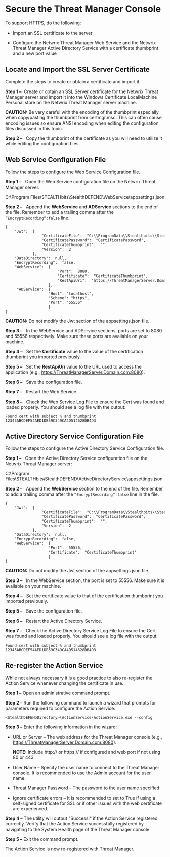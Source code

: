# Secure the Threat Manager Console

To support HTTPS, do the following:

- Import an SSL certificate to the server

- Configure the Netwrix Threat Manager Web Service and the Netwrix Threat Manager Active Directory
  Service with a certificate thumbprint and a new port value

## Locate and Import the SSL Server Certificate

Complete the steps to create or obtain a certificate and import it.

**Step 1 –**  Create or obtain an SSL Server certificate for the Netwrix Threat Manager server and
import it into the Windows Certificate LocalMachine Personal store on the Netwrix Threat Manager
server machine.

**CAUTION:** Be very careful with the encoding of the thumbprint especially when copy/pasting the
thumbprint from certmgr.msc. This can often cause encoding issues so ensure ANSI encoding when
editing the configuration files discussed in this topic.

**Step 2 –**   Copy the thumbprint of the certificate as you will need to utilize it while editing
the configuration files.

## Web Service Configuration File

Follow the steps to configure the Web Service Configuration file.

**Step 1 –**   Open the Web Service configuration file on the Netwrix Threat Manager server.

C:\Program Files\STEALTHbits\StealthDEFEND\WebService\appsettings.json

**Step 2 –**   Append the **WebService** and **ADService** sections to the end of the file. Remember
to add a trailing comma after the `“EncryptRecording”:false` line.

```
{
    "Jwt":  {
                "CertificateFile":  "C:\\ProgramData\\Stealthbits\\StealthDEFEND\\WebService\\jwtsign.pfx",
                "CertificatePassword":  "CertificatePassword",
                "CertificateThumbprint":  "",
                "Version":  2
            },
    "DataDirectory":  null,
    "EncryptRecording":  false,
    "WebService":  {
                       "Port":  8080,
                       "Certificate":  "CertificateThumbprint",
                       "RestApiUri":  "https://ThreatManagerServer.Domain.com:8080"
                   },
     "ADService":  {
                   "Host": "localhost",
                   "Scheme": "https",
                   "Port": "55556"
                   } 
}
```

**CAUTION:** Do not modify the Jwt section of the appsettings.json file.

**Step 3 –**   In the WebService and ADService sections, ports are set to 8080 and 55556
respectively. Make sure these ports are available on your machine.

**Step 4 –**   Set the **Certificate** value to the value of the certification thumbprint you
imported previously.

**Step 5 –**   Set the **RestApiUri** value to the URL used to access the application (e.g.,
https://ThreatManagerServer.Domain.com:8080).

**Step 6 –**   Save the configuration file.

**Step 7 –**   Restart the Web Service.

**Step 8 –**   Check the Web Service Log File to ensure the Cert was found and loaded properly. You
should see a log file with the output:

```
Found cert with subject % and thumbprint 12345ABCDEF54AED1DB59C349CA4D514628DB4D3
```

## Active Directory Service Configuration File

Follow the steps to configure the Active Directory Service Configuration file.

**Step 1 –**   Open the Active Directory Service configuration file on the Netwrix Threat Manager
server:

C:\Program Files\STEALTHbits\StealthDEFEND\ActiveDirectoryService\appsettings.json

**Step 2 –**   Append the **WebService** section to the end of the file. Remember to add a trailing
comma after the `“EncryptRecording”:false` line in the file.

```
{
    "Jwt":  {
                "CertificateFile":  "C:\\ProgramData\\Stealthbits\\StealthDEFEND\\WebService\\jwtsign.pfx",
                "CertificatePassword":  "CertificatePassword",
                "CertificateThumbprint":  "",
                "Version":  2
            },
    "DataDirectory":  null,
    "EncryptRecording":  false,
    "WebService":  {
                   "Port":  55556,
                   "Certificate":  "CertificateThumbprint"
                   }
}
```

**CAUTION:** Do not modify the Jwt section of the appsettings.json file.

**Step 3 –**   In the WebService section, the port is set to 55556. Make sure it is available on
your machine.

**Step 4 –**   Set the certificate value to that of the certification thumbprint you imported
previously.

**Step 5 –**   Save the configuration file.

**Step 6 –**   Restart the Active Directory Service.

**Step 7 –**   Check the Active Directory Service Log File to ensure the Cert was found and loaded
properly. You should see a log file with the output:

```
Found cert with subject % and thumbprint 12345ABCDEF54AED1DB59C349CA4D514628DB4D3
```

## Re-register the Action Service

While not always necessary it is a good practice to also re-register the Action Service whenever
changing the certificate in use.

**Step 1 –** Open an administrative command prompt.

**Step 2 –** Run the following command to launch a wizard that prompts for parameters required to
configure the Action Service:

```
<StealthDEFENDDirectory>\ActionService\ActionService.exe --config
```

**Step 3 –** Enter the following information in the wizard:

- URL or Server – The web address for the Threat Manager console (e.g.,
  https://ThreatManagerServer.Domain.com:8080).

  **NOTE:** Include http:// or https:// if configured and web port if not using 80 or 443

- User Name – Specify the user name to connect to the Threat Manager console. It is recommended to
  use the Admin account for the user name.
- Threat Manager Password – The password to the user name specified
- Ignore certificate errors – It is recommended to set to True if using a self-signed certificate
  for SSL or if other issues with the web certificate are experienced.

**Step 4 –** The utility will output "Success!" if the Action Service registered correctly. Verify
that the Action Service successfully registered by navigating to the System Health page of the
Threat Manager console.

**Step 5 –** Exit the command prompt.

The Action Service is now re-registered with Threat Manager.
